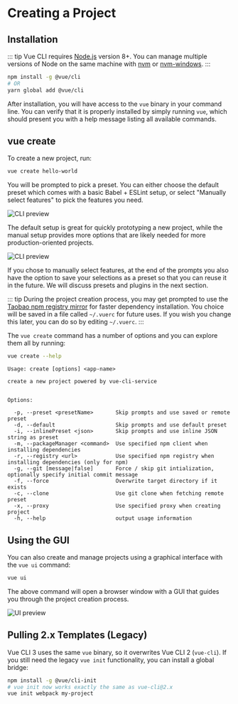 # Creating a Project

## Installation

::: tip
Vue CLI requires [Node.js](https://nodejs.org/) version 8+. You can manage multiple versions of Node on the same machine with [nvm](https://github.com/creationix/nvm) or [nvm-windows](https://github.com/coreybutler/nvm-windows).
:::

``` bash
npm install -g @vue/cli
# OR
yarn global add @vue/cli
```

After installation, you will have access to the `vue` binary in your command line. You can verify that it is properly installed by simply running `vue`, which should present you with a help message listing all available commands.

## vue create

To create a new project, run:

``` bash
vue create hello-world
```

You will be prompted to pick a preset. You can either choose the default preset which comes with a basic Babel + ESLint setup, or select "Manually select features" to pick the features you need.

![CLI preview](/cli-new-project.png)

The default setup is great for quickly prototyping a new project, while the manual setup provides more options that are likely needed for more production-oriented projects.

![CLI preview](/cli-select-features.png)

If you chose to manually select features, at the end of the prompts you also have the option to save your selections as a preset so that you can reuse it in the future. We will discuss presets and plugins in the next section.

::: tip
During the project creation process, you may get prompted to use the [Taobao npm registry mirror](https://npm.taobao.org/) for faster dependency installation. You choice will be saved in a file called `~/.vuerc` for future uses. If you wish you change this later, you can do so by editing `~/.vuerc`.
:::

The `vue create` command has a number of options and you can explore them all by running:

``` bash
vue create --help
```

```
Usage: create [options] <app-name>

create a new project powered by vue-cli-service


Options:

  -p, --preset <presetName>       Skip prompts and use saved or remote preset
  -d, --default                   Skip prompts and use default preset
  -i, --inlinePreset <json>       Skip prompts and use inline JSON string as preset
  -m, --packageManager <command>  Use specified npm client when installing dependencies
  -r, --registry <url>            Use specified npm registry when installing dependencies (only for npm)
  -g, --git [message|false]       Force / skip git intialization, optionally specify initial commit message
  -f, --force                     Overwrite target directory if it exists
  -c, --clone                     Use git clone when fetching remote preset
  -x, --proxy                     Use specified proxy when creating project
  -h, --help                      output usage information
```

## Using the GUI

You can also create and manage projects using a graphical interface with the `vue ui` command:

``` bash
vue ui
```

The above command will open a browser window with a GUI that guides you through the project creation process.

![UI preview](/ui-new-project.png)

## Pulling 2.x Templates (Legacy)

Vue CLI 3 uses the same `vue` binary, so it overwrites Vue CLI 2 (`vue-cli`). If you still need the legacy `vue init` functionality, you can install a global bridge:

``` bash
npm install -g @vue/cli-init
# vue init now works exactly the same as vue-cli@2.x
vue init webpack my-project
```
